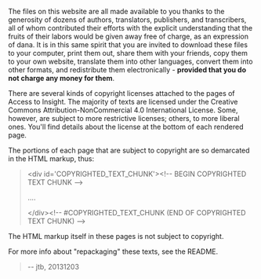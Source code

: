 The files on this website are all made available to you thanks to the generosity of dozens of authors, translators, publishers, and transcribers, all of whom contributed their efforts with the explicit understanding that the fruits of their labors would be given away free of charge, as an expression of dana. It is in this same spirit that you are invited to download these files to your computer, print them out, share them with your friends, copy them to your own website, translate them into other languages, convert them into other formats, and redistribute them electronically - **provided that you do not charge any money for them**. 

There are several kinds of copyright licenses attached to the pages of Access to Insight. The majority of texts are licensed under the Creative Commons Attribution-NonCommercial 4.0 International License. Some, however, are subject to more restrictive licenses; others, to more liberal ones. You'll find details about the license at the bottom of each rendered page.


The portions of each page that are subject to copyright are so demarcated in the HTML markup, thus:

>&lt;div id='COPYRIGHTED\_TEXT\_CHUNK'&gt;&lt;!-- BEGIN COPYRIGHTED TEXT CHUNK --&gt;
>
>....
>
>&lt;/div&gt;&lt;!-- #COPYRIGHTED\_TEXT\_CHUNK (END OF COPYRIGHTED TEXT CHUNK) --&gt;

The HTML markup itself in these pages is not subject to copyright.	

For more info about "repackaging" these texts, see the README.


> -- jtb, 20131203